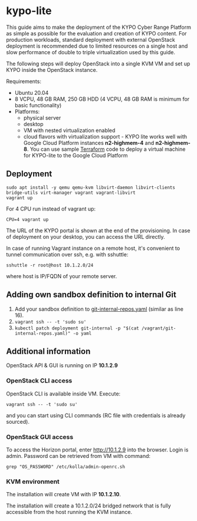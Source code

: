 # kypo-lite
This guide aims to make the deployment of the KYPO Cyber Range Platform as simple as possible for the evaluation and creation of KYPO content. For production workloads, standard deployment with
external OpenStack deployment is recommended due to limited resources on a single host and slow performance of double to triple virtualization used by this guide.

The following steps will deploy OpenStack into a single KVM VM and set up KYPO inside the OpenStack instance.

Requirements:
* Ubuntu 20.04
* 8 VCPU, 48 GB RAM, 250 GB HDD (4 VCPU, 48 GB RAM is minimum for basic functionality)
* Platforms:
    * physical server
    * desktop
    * VM with nested virtualization enabled
    * cloud flavors with virtualization support - KYPO lite works well with Google Cloud Platform instances **n2-highmem-4** and **n2-highmem-8**. You can use sample [Terraform](tf-gcp-vm) code to deploy a virtual machine for KYPO-lite to the Google Cloud Platform

## Deployment

```
sudo apt install -y qemu qemu-kvm libvirt-daemon libvirt-clients bridge-utils virt-manager vagrant vagrant-libvirt
vagrant up
```

For 4 CPU run instead of vagrant up:
```
CPU=4 vagrant up
```

The URL of the KYPO portal is shown at the end of the provisioning. In case of deployment on your desktop, you can access the URL directly.

In case of running Vagrant instance on a remote host, it's convenient to tunnel communication over ssh, e.g. with sshuttle:
```
sshuttle -r root@host 10.1.2.0/24
```
where host is IP/FQDN of your remote server.

## Adding own sandbox definition to internal Git

1. Add your sandbox definition to [git-internal-repos.yaml](git-internal-repos.yaml) (similar as line 16).
2. `vagrant ssh -- -t 'sudo su'`
3. `kubectl patch deployment git-internal -p "$(cat /vagrant/git-internal-repos.yaml)" -o yaml`

## Additional information

OpenStack API & GUI is running on IP **10.1.2.9**

### OpenStack CLI access
OpenStack CLI is available inside VM. Execute:

`vagrant ssh -- -t 'sudo su'`

and you can start using CLI commands (RC file with credentials is already sourced).

### OpenStack GUI access
To access the Horizon portal, enter http://10.1.2.9 into the browser. Login is admin.
Password can be retrieved from VM with command:

`grep "OS_PASSWORD" /etc/kolla/admin-openrc.sh`

### KVM environment

The installation will create VM with IP **10.1.2.10**.

The installation will create a 10.1.2.0/24 bridged network that is fully accessible from the host running the KVM instance.
